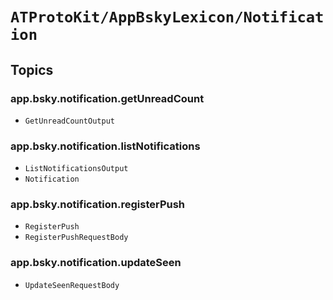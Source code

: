 # ``ATProtoKit/AppBskyLexicon/Notification``

## Topics

### app.bsky.notification.getUnreadCount

- ``GetUnreadCountOutput``

### app.bsky.notification.listNotifications

- ``ListNotificationsOutput``
- ``Notification``

### app.bsky.notification.registerPush

- ``RegisterPush``
- ``RegisterPushRequestBody``

### app.bsky.notification.updateSeen

- ``UpdateSeenRequestBody``

